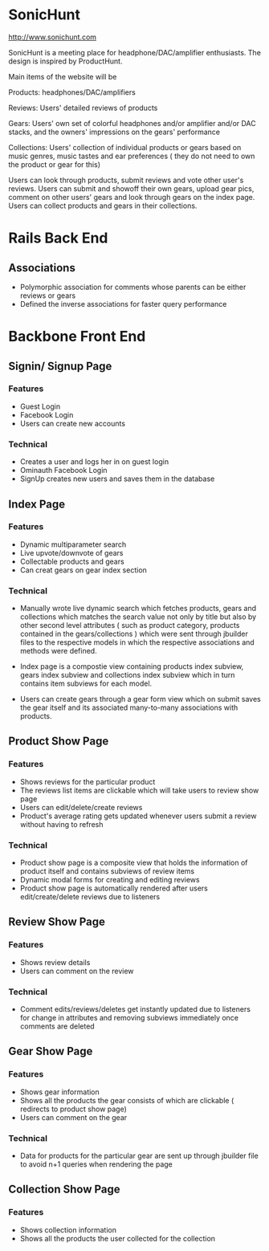 # SonicHunt


http://www.sonichunt.com


SonicHunt is a meeting place for headphone/DAC/amplifier enthusiasts.
The design is inspired by ProductHunt.

Main items of the website will be

Products: headphones/DAC/amplifiers

Reviews: Users' detailed reviews of products

Gears: Users' own set of colorful headphones and/or amplifier and/or DAC stacks, and the owners' impressions on the gears' performance

Collections: Users' collection of individual products or gears based on
music genres, music tastes and ear preferences ( they do not need to
  own the product or gear for this)

Users can look through products, submit reviews and vote other user's reviews.
Users can submit and showoff their own gears, upload gear pics, comment on other users' gears and look through gears on the index page.
Users can collect products and gears in their collections.

# Rails Back End

## Associations

  - Polymorphic association for comments whose parents can be either reviews or gears
  - Defined the inverse associations for faster query performance


# Backbone Front End

## Signin/ Signup Page

### Features  

  - Guest Login
  - Facebook Login
  - Users can create new accounts

### Technical

  - Creates a user and logs her in on guest login
  - Ominauth Facebook Login
  - SignUp creates new users and saves them in the database


## Index Page

### Features

  - Dynamic multiparameter search
  - Live upvote/downvote of gears
  - Collectable products and gears
  - Can creat gears on gear index section

### Technical

  - Manually wrote live dynamic search which fetches products, gears and collections which matches the search value not only by title but also by other second level attributes ( such as product category, products contained in the gears/collections ) which were sent through
  jbuilder files to the respective models in which the respective associations and methods were defined.

  - Index page is a compostie view containing products index subview, gears index subview and collections index subview which in turn contains item subviews for each model.


  - Users can create gears through a gear form view which on submit saves the gear itself and its associated many-to-many associations with products.

## Product Show Page

### Features

  - Shows reviews for the particular product
  - The reviews list items are clickable which will take users to review show page
  - Users can edit/delete/create reviews
  - Product's average rating gets updated whenever users submit a review without having to refresh

### Technical

  - Product show page is a composite view that holds the information of product itself and contains         subviews of review items
  - Dynamic modal forms for creating and editing reviews
  - Product show page is automatically rendered after users edit/create/delete reviews due to listeners

## Review Show Page

### Features

  - Shows review details
  - Users can comment on the review

### Technical  

  - Comment edits/reviews/deletes get instantly updated due to listeners for change in attributes and removing subviews immediately once comments are deleted

## Gear Show Page

### Features

  - Shows gear information
  - Shows all the products the gear consists of which are clickable ( redirects to product show page)
  - Users can comment on the gear

### Technical

  - Data for products for the particular gear are sent up through jbuilder file to avoid n+1 queries   when rendering the page

## Collection Show Page

### Features

  - Shows collection information
  - Shows all the products the user collected for the collection
